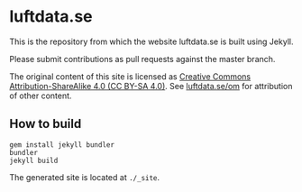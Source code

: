 # luftdata.se

This is the repository from which the website luftdata.se is built using Jekyll.

Please submit contributions as pull requests against the master branch.

The original content of this site is licensed as [Creative Commons Attribution-ShareAlike 4.0 (CC BY-SA 4.0)](https://creativecommons.org/licenses/by-sa/4.0/). See [luftdata.se/om](https://luftdata.se/om/) for attribution of other content.

## How to build

```
gem install jekyll bundler
bundler
jekyll build
```

The generated site is located at `./_site`.
